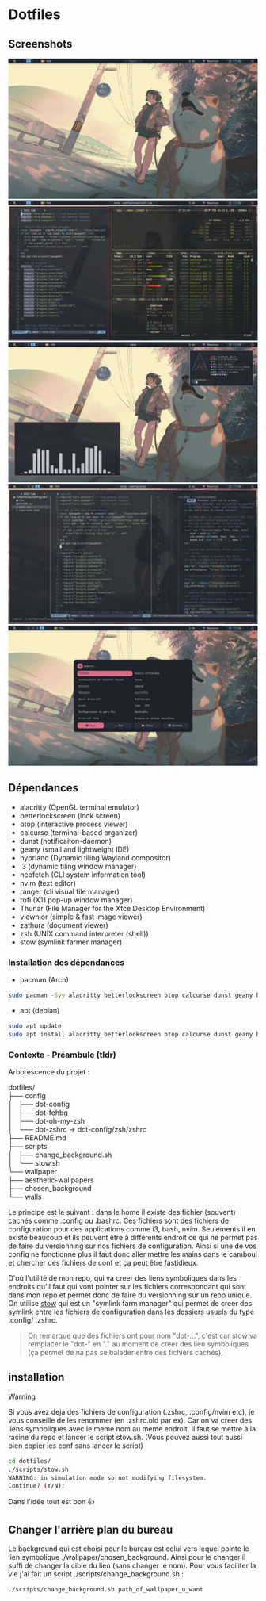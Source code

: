 # Dotfiles

## Screenshots

![screen 1](assets/1.png)
![screen 2](assets/2.png)
![screen 4](assets/4.png)
![screen 5](assets/5.png)
![screen 6](assets/6.png)

## Dépendances

- alacritty (OpenGL terminal emulator)
- betterlockscreen (lock screen)
- btop (interactive process viewer)
- calcurse (terminal-based organizer)
- dunst (notificaiton-daemon)
- geany (small and lightweight IDE)
- hyprland (Dynamic tiling Wayland compositor)
- i3 (dynamic tiling window manager)
- neofetch (CLI system information tool)
- nvim (text editor)
- ranger (cli visual file manager)
- rofi (X11 pop-up window manager)
- Thunar (File Manager for the Xfce Desktop Environment)
- viewnior (simple & fast image viewer)
- zathura (document viewer)
- zsh (UNIX command interpreter (shell))
- stow (symlink farmer manager)

### Installation des dépendances

- pacman (Arch)

```sh
sudo pacman -Syy alacritty betterlockscreen btop calcurse dunst geany hyprland i3 neofetch nvim ranger rofi Thunar viewnior zathura zsh stow
```

- apt (debian)

```sh
sudo apt update
sudo apt install alacritty betterlockscreen btop calcurse dunst geany hyprland i3 neofetch nvim ranger rofi Thunar viewnior zathura zsh stow
```

### Contexte - Préambule (tldr)

Arborescence du projet :

dotfiles/  
├── config  
│   ├── dot-config  
│   ├── dot-fehbg  
│   ├── dot-oh-my-zsh  
│   └── dot-zshrc -> dot-config/zsh/zshrc  
├── README.md  
├── scripts  
│   ├── change_background.sh  
│   └── stow.sh  
└── wallpaper  
├── aesthetic-wallpapers  
├── chosen_background  
└── walls

Le principe est le suivant : dans le home il existe des fichier (souvent) cachés comme .config ou .bashrc. Ces fichiers sont des fichiers de configuration pour des applications comme i3, bash, nvim. Seulements il en existe beaucoup et ils peuvent être à différents endroit ce qui ne permet pas de faire du versionning sur nos fichiers de configuration. Ainsi si une de vos config ne fonctionne plus il faut donc aller mettre les mains dans le camboui et chercher des fichiers de conf et ça peut être fastidieux.

D'où l'utilité de mon repo, qui va creer des liens symboliques dans les endroits qu'il faut qui vont pointer sur les fichiers correspondant qui sont dans mon repo et permet donc de faire du versionning sur un repo unique.
On utilise [stow](https://www.gnu.org/software/stow/manual/stow.html) qui est un "symlink farm manager" qui permet de creer des symlink entre les fichiers de configuration dans les dossiers usuels du type .config/ .zshrc.

> On remarque que des fichiers ont pour nom "dot-...", c'est car stow va remplacer le "dot-" en "." au moment de creer des lien symboliques (ça permet de na pas se balader entre des fichiers cachés).

## installation

> [!WARNING]
> Si vous avez deja des fichiers de configuration (.zshrc, .config/nvim etc), je vous conseille de les renommer (en .zshrc.old par ex). Car on va creer des liens symboliques avec le meme nom au meme endroit.
> Il faut se mettre à la racine du repo et lancer le script stow.sh. (Vous pouvez aussi tout aussi bien copier les conf sans lancer le script)

```sh
cd dotfiles/
./scripts/stow.sh
WARNING: in simulation mode so not modifying filesystem.
Continue? (Y/N):
```

Dans l'idée tout est bon :thumbsup:

## Changer l'arrière plan du bureau

Le background qui est choisi pour le bureau est celui vers lequel pointe le lien symbolique ./wallpaper/chosen_background. Ainsi pour le changer il suffi de changer la cible du lien (sans changer le nom). Pour vous faciliter la vie j'ai fait un script ./scripts/change_background.sh :

```sh
./scripts/change_background.sh path_of_wallpaper_u_want
```
